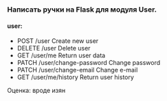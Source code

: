 ### Написать ручки на Flask для модуля User.

#### user:
* POST /user Create new user
* DELETE /user Delete user
* GET ​/user​/me Return user data
* PATCH ​/user​/change-password Change password
* PATCH ​/user​/change-email Change e-mail
* GET ​/user​/me​/history Return user history


Оценка: вроде изян